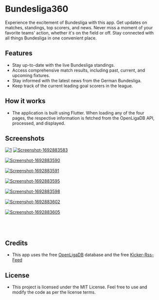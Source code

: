 # Bundesliga360

Experience the excitement of Bundesliga with this app. Get updates on matches, standings, top scorers, and news. Never miss a moment of your favorite teams' action, whether it's on the field or off. Stay connected with all things Bundesliga in one convenient place.

## Features

- Stay up-to-date with the live Bundesliga standings.
- Access comprehensive match results, including past, current, and upcoming fixtures.
- Stay informed with the latest news from the German Bundesliga.
- Keep track of the current leading goal scorers in the league.

## How it works

- The application is built using Flutter. When loading any of the four pages, the respective information is fetched from the OpenLigaDB API, processed, and displayed.

## Screenshots
<a href="https://postimg.cc/rKNXCWCr" target="_blank"><img src="https://i.postimg.cc/rKNXCWCr/1.png" alt="1"/></a>
<a href="https://postimg.cc/47WH9n2k" target="_blank"><img src="https://i.postimg.cc/47WH9n2k/Screenshot-1692883583.png" alt="Screenshot-1692883583"/></a><br/><br/>
<a href="https://postimg.cc/m1hzNRKc" target="_blank"><img src="https://i.postimg.cc/m1hzNRKc/Screenshot-1692883590.png" alt="Screenshot-1692883590"/></a><br/><br/>
<a href="https://postimg.cc/v1LVG0Wm" target="_blank"><img src="https://i.postimg.cc/v1LVG0Wm/Screenshot-1692883591.png" alt="Screenshot-1692883591"/></a><br/><br/>
<a href="https://postimg.cc/62WGqC0f" target="_blank"><img src="https://i.postimg.cc/62WGqC0f/Screenshot-1692883595.png" alt="Screenshot-1692883595"/></a><br/><br/>
<a href="https://postimg.cc/Lh0Z4YZj" target="_blank"><img src="https://i.postimg.cc/Lh0Z4YZj/Screenshot-1692883598.png" alt="Screenshot-1692883598"/></a><br/><br/>
<a href="https://postimg.cc/6TQvNLT9" target="_blank"><img src="https://i.postimg.cc/6TQvNLT9/Screenshot-1692883602.png" alt="Screenshot-1692883602"/></a><br/><br/>
<a href="https://postimg.cc/75zzWHh0" target="_blank"><img src="https://i.postimg.cc/75zzWHh0/Screenshot-1692883605.png" alt="Screenshot-1692883605"/></a><br/><br/>
<br/><br/>


## Credits 
- This app uses the free [OpenLigaDB](https://www.openligadb.de/) database and the free [Kicker-Rss-Feed](https://www.kicker.de/mit_rss_immer_informiert-371919/artikel)


## License 

- This project is licensed under the MIT License. Feel free to use and modify the code as per the license terms.
